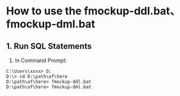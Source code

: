 # How to use the fmockup-ddl.bat、fmockup-dml.bat

## 1. Run SQL Statements

  1. In Command Prompt:

   ```bat:Command Prompt
   C:\Users\xxxx> D:
   D:\> cd D:\path\of\here
   D:\path\of\here> fmockup-ddl.bat
   D:\path\of\here> fmockup-dml.bat
   ```
